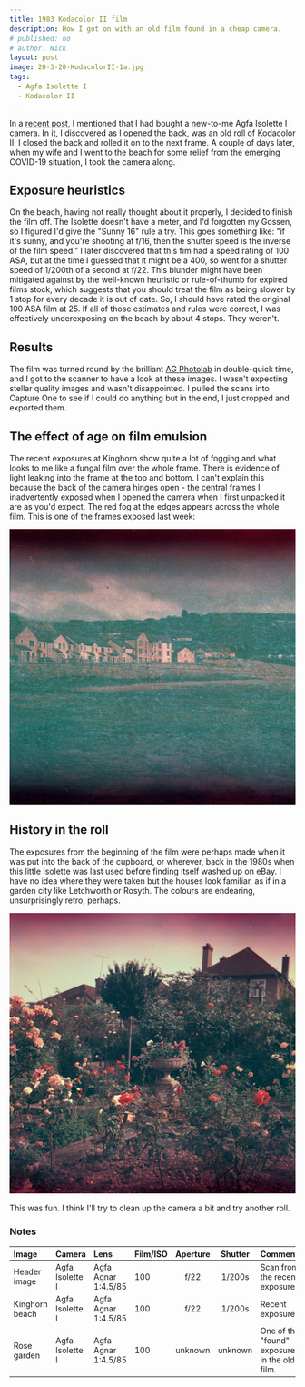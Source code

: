 ```yaml
---
title: 1983 Kodacolor II film
description: How I got on with an old film found in a cheap camera.
# published: no
# author: Nick
layout: post
image: 20-3-20-KodacolorII-1a.jpg
tags:
  - Agfa Isolette I
  - Kodacolor II
---
```

In a [recent post](/2020/03/14/kinghorn-beach.html), I mentioned that I had bought a new-to-me Agfa Isolette I camera. In it, I discovered as I opened the back, was an old roll of Kodacolor II. I closed the back and rolled it on to the next frame. A couple of days later, when my wife and I went to the beach for some relief from the emerging COVID-19 situation, I took the camera along.

## Exposure heuristics
On the beach, having not really thought about it properly, I decided to finish the film off. The Isolette doesn't have a meter, and I'd forgotten my Gossen, so I figured I'd give the "Sunny 16" rule a try. This goes something like: "if it's sunny, and you're shooting at f/16, then the shutter speed is the inverse of the film speed." I later discovered that this fim had a speed rating of 100 ASA, but at the time I guessed that it might be a 400, so went for a shutter speed of 1/200th of a second at f/22. This blunder might have been mitigated against by the well-known heuristic or rule-of-thumb for expired films stock, which suggests that you should treat the film as being slower by 1 stop for every decade it is out of date. So, I should have rated the original 100 ASA film at 25. If all of those estimates and rules were correct, I was effectively underexposing on the beach by about 4 stops. They weren't.

## Results 
The film was turned round by the brilliant [AG Photolab](https://www.ag-photolab.co.uk/) in double-quick time, and I got to the scanner to have a look at these images. I wasn't expecting stellar quality images and wasn't disappointed. I pulled the scans into Capture One to see if I could do anything but in the end, I just cropped and exported them. 

## The effect of age on film emulsion
The recent exposures at Kinghorn show quite a lot of fogging and what looks to me like a fungal film over the whole frame. There is evidence of light leaking into the frame at the top and bottom. I can't explain this because the back of the camera hinges open - the central frames I inadvertently exposed when I opened the camera when I first unpacked it are as you'd expect. The red fog at the edges appears across the whole film. This is one of the frames exposed last week:

![](/img/20-3-20-KodacolorII-10.jpg)

## History in the roll
The exposures from the beginning of the film were perhaps made when it was put into the back of the cupboard, or wherever, back in the 1980s when this little Isolette was last used before finding itself washed up on eBay. I have no idea where they were taken but the houses look familiar, as if in a garden city like Letchworth or Rosyth. The colours are endearing, unsurprisingly retro, perhaps.

![](/img/20-3-20-KodacolorII-1.jpg)

This was fun. I think I'll try to clean up the camera a bit and try another roll.

### Notes
[^1]: For these terms, see my [earlier post](/2020/01/30/film-cameras.html#notes).

Image|Camera|Lens|Film/ISO|Aperture|Shutter|Comment
:----|:-----|:---|:---|:------:|:----:|:------
Header image|Agfa Isolette I|Agfa Agnar 1:4.5/85|100|f/22|1/200s|Scan from the recent exposures.
Kinghorn beach|Agfa Isolette I|Agfa Agnar 1:4.5/85|100|f/22|1/200s|Recent exposure.
Rose garden|Agfa Isolette I|Agfa Agnar 1:4.5/85|100|unknown|unknown|One of the "found" exposures in the old film.